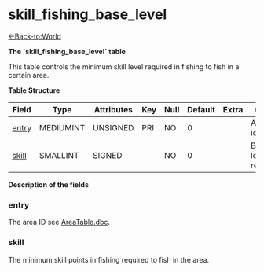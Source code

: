 # skill\_fishing\_base\_level

[<-Back-to:World](database-world)

**The \`skill\_fishing\_base\_level\` table**

This table controls the minimum skill level required in fishing to fish in a certain area.

**Table Structure**

| Field      | Type         | Attributes | Key | Null | Default | Extra | Comment                      |
|------------|--------------|------------|-----|------|---------|-------|------------------------------|
| [entry][1] | MEDIUMINT | UNSIGNED   | PRI | NO   | 0       |       | Area identifier              |
| [skill][2] | SMALLINT  | SIGNED     |     | NO   | 0       |       | Base skill level requirement |

[1]: #entry
[2]: #skill

**Description of the fields**

### entry

The area ID see [AreaTable.dbc](areatable).

### skill

The minimum skill points in fishing required to fish in the area.
